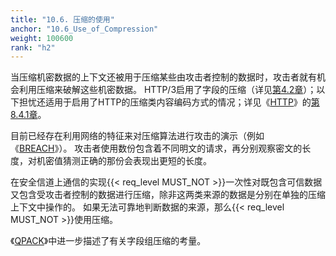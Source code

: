 ```yaml
---
title: "10.6. 压缩的使用"
anchor: "10.6_Use_of_Compression"
weight: 100600
rank: "h2"
---
```


当压缩机密数据的上下文还被用于压缩某些由攻击者控制的数据时，攻击者就有机会利用压缩来破解这些机密数据。
HTTP/3启用了字段的压缩（详见[第4.2章](#4.2_HTTP_Fields)）；以下担忧还适用于启用了HTTP的压缩类内容编码方式的情况；详见《[HTTP](https://www.rfc-editor.org/info/rfc9110)》的[第8.4.1章](https://www.rfc-editor.org/rfc/rfc9110#section-8.4.1)。

目前已经存在利用网络的特征来对压缩算法进行攻击的演示（例如《[BREACH](http://breachattack.com/resources/BREACH%20-%20SSL,%20gone%20in%2030%20seconds.pdf)》）。
攻击者使用数份包含着不同明文的请求，再分别观察密文的长度，对机密值猜测正确的那份会表现出更短的长度。

在安全信道上通信的实现{{< req_level MUST_NOT >}}一次性对既包含可信数据又包含受攻击者控制的数据进行压缩，除非这两类来源的数据是分别在单独的压缩上下文中操作的。
如果无法可靠地判断数据的来源，那么{{< req_level MUST_NOT >}}使用压缩。

《[QPACK](../RFC9204_Chinese_Simplified)》中进一步描述了有关字段组压缩的考量。

